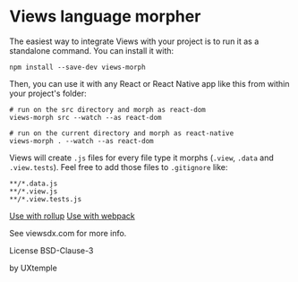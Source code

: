 # Views language morpher

The easiest way to integrate Views with your project is to run it as a
standalone command. You can install it with:

```
npm install --save-dev views-morph
```

Then, you can use it with any React or React Native app like this from within
your project's folder:

```
# run on the src directory and morph as react-dom
views-morph src --watch --as react-dom

# run on the current directory and morph as react-native
views-morph . --watch --as react-dom
```

Views will create `.js` files for every file type it morphs (`.view`, `.data` and `.view.tests`).
Feel free to add those files to `.gitignore` like:

```
**/*.data.js
**/*.view.js
**/*.view.tests.js
```

[Use with rollup](https://github.com/viewsdx/rollup-plugin-views)
[Use with webpack](https://github.com/viewsdx/webpack-views-loader)

See viewsdx.com for more info.

License BSD-Clause-3

by UXtemple
